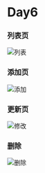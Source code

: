 # Day6

###  列表页
![列表](G:\python实战\python实战\day6\列表.png)




### 添加页
![添加](G:\python实战\python实战\day6\添加.png)



### 更新页

![修改](G:\python实战\python实战\day6\修改.png)


### 删除
![删除](G:\python实战\python实战\day6\删除.png)

